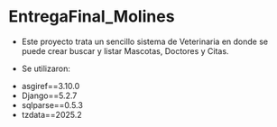 # EntregaFinal_Molines
* Este proyecto trata un sencillo sistema de Veterinaria en donde se puede crear buscar y listar Mascotas, Doctores y Citas.

* Se utilizaron:
- asgiref==3.10.0
- Django==5.2.7
- sqlparse==0.5.3
- tzdata==2025.2
